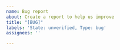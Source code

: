 ```yaml
---
name: Bug report
about: Create a report to help us improve
title: "[BUG]"
labels: 'State: unverified, Type: bug'
assignees: ''

---
```



